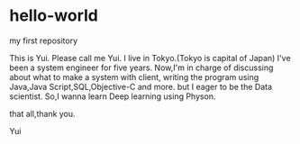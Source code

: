 # hello-world
my first repository

This is Yui.
Please call me Yui.
I live in Tokyo.(Tokyo is capital of Japan)
I've been a system engineer for five years.
Now,I'm in charge of discussing about what to make a system with client,
writing the program using Java,Java Script,SQL,Objective-C and more.
but I eager to be the Data scientist.
So,I wanna learn Deep learning using Physon.

that all,thank you.

Yui
